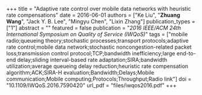 +++
title = "Adaptive rate control over mobile data networks with heuristic rate compensations"
date = 2016-06-01
authors = ["Ke Liu", "**Zhuang Wang**", "Jack Y. B. Lee", "Mingyu Chen", "Lixin Zhang"]
publication_types = ["1"]
abstract = ""
featured = false
publication = "*2016 IEEE/ACM 24th International Symposium on Quality of Service (IWQoS)*"
tags = ["mobile radio;queueing theory;stochastic processes;transport protocols;adaptive rate control;mobile data network;stochastic noncongestion-related packet loss;transmission control protocol;TCP;bandwidth inefficiency;large end-to-end delay;sliding interval-based rate adaptation;SIRA;bandwidth utilization;average queueing delay reduction;heuristic rate compensation algorithm;ACK;SIRA-H evaluation;Bandwidth;Delays;Mobile communication;Mobile computing;Protocols;Throughput;Radio link"]
doi = "10.1109/IWQoS.2016.7590420"
url_pdf = "files/iwqos2016.pdf"
+++

